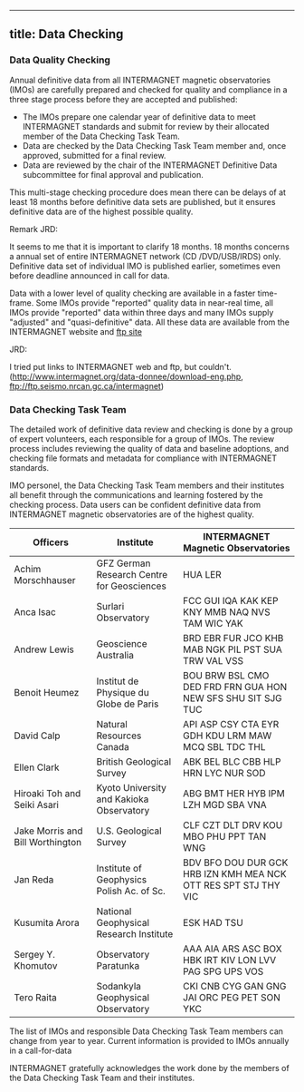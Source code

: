 ---
 title: Data Checking
 ---
 
 ### Data Quality Checking
 Annual definitive data from all INTERMAGNET magnetic observatories (IMOs) are carefully prepared and checked for quality and compliance in a three stage process before they are accepted and published:
 -  The IMOs prepare one calendar year of definitive data to meet INTERMAGNET standards and submit for review by their allocated member of the Data Checking Task Team.
 -  Data are checked by the Data Checking Task Team member and, once approved, submitted for a final review.
 -  Data are reviewed by the chair of the INTERMAGNET Definitive Data subcommittee for final approval and publication.

This multi-stage checking procedure does mean there can be delays of at least 18 months before definitive data sets are published, but it ensures definitive data are of the highest possible quality.

Remark JRD: 

It seems to me that it is important to clarify 18 months. 18 months concerns a annual set of entire INTERMAGNET network (CD /DVD/USB/IRDS) only. Definitive data set of individual IMO is published earlier, sometimes even before deadline announced in call for data.

Data with a lower level of quality checking are available in a faster time-frame. Some IMOs provide "reported"  quality data in near-real time, all IMOs provide "reported" data within
three days and many IMOs supply "adjusted" and "quasi-definitive" data. All these data are available from the INTERMAGNET website and [ftp site](ftp://ftp.seismo.nrcan.gc.ca/intermagnet)

JRD:

I tried put links to INTERMAGNET web and ftp, but couldn't. 
(http://www.intermagnet.org/data-donnee/download-eng.php, ftp://ftp.seismo.nrcan.gc.ca/intermagnet)


 ### Data Checking Task Team
The detailed work of definitive data review and checking is done by a group of expert volunteers, each responsible for a group of IMOs.
The review process includes reviewing the quality of data and baseline adoptions, and checking file formats and metadata for compliance with INTERMAGNET standards.

IMO personel, the Data Checking Task Team members and their institutes all benefit through the communications and learning fostered by the checking process.
Data users can be confident definitive data from INTERMAGNET magnetic observatories are of the highest quality.

| Officers                         | Institute                                | INTERMAGNET Magnetic Observatories                            |
|----------------------------------|------------------------------------------|---------------------------------------------------------------|
|Achim Morschhauser                |GFZ German Research Centre for Geosciences|HUA LER                                                        |
|Anca Isac                         |Surlari Observatory                       |FCC GUI IQA KAK KEP KNY MMB NAQ NVS TAM WIC YAK                |
|Andrew Lewis                      |Geoscience Australia                      |BRD EBR FUR JCO KHB MAB NGK PIL PST SUA TRW VAL VSS            |
|Benoit Heumez                     |Institut de Physique du Globe de Paris    |BOU BRW BSL CMO DED FRD FRN GUA HON NEW SFS SHU SIT SJG TUC    |
|David Calp                        |Natural Resources Canada                  |API ASP CSY CTA EYR GDH KDU LRM MAW MCQ SBL TDC THL            |
|Ellen Clark                       |British Geological Survey                 |ABK BEL BLC CBB HLP HRN LYC NUR SOD                            |
|Hiroaki Toh and Seiki Asari       |Kyoto University and Kakioka Observatory  |ABG BMT HER HYB IPM LZH MGD SBA VNA                            |
|Jake Morris and Bill Worthington  |U.S. Geological Survey                    |CLF CZT DLT DRV KOU MBO PHU PPT TAN WNG                        |
|Jan Reda                          |Institute of Geophysics Polish Ac. of Sc. |BDV BFO DOU DUR GCK HRB IZN KMH MEA NCK OTT RES SPT STJ THY VIC|
|Kusumita Arora                    |National Geophysical Research Institute   |ESK HAD TSU                                                    |
|Sergey Y. Khomutov                |Observatory Paratunka                     |AAA AIA ARS ASC BOX HBK IRT KIV LON LVV PAG SPG UPS VOS        |
|Tero Raita                        |Sodankyla Geophysical Observatory         |CKI CNB CYG GAN GNG JAI ORC PEG PET SON YKC                    |

The list of IMOs and responsible Data Checking Task Team members can change from year to year. Current information is provided to IMOs annually in  a call-for-data 

INTERMAGNET gratefully acknowledges the work done by the members of the Data Checking Task Team and their institutes.

